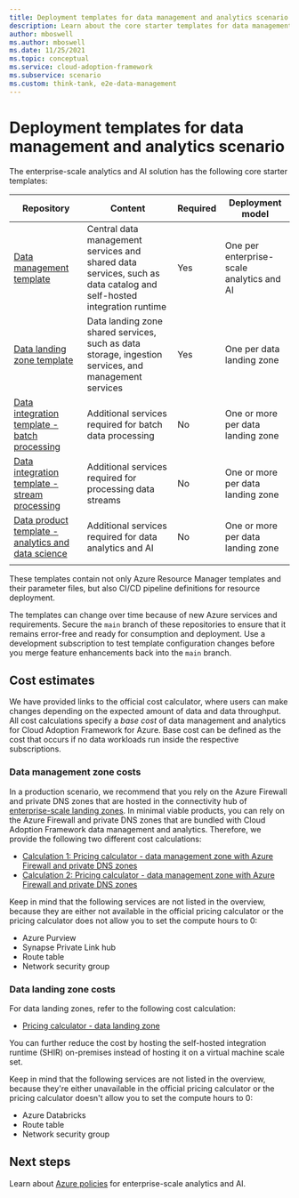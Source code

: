 ```yaml
---
title: Deployment templates for data management and analytics scenario deployments
description: Learn about the core starter templates for data management and analytics scenario deployments.
author: mboswell
ms.author: mboswell
ms.date: 11/25/2021
ms.topic: conceptual
ms.service: cloud-adoption-framework
ms.subservice: scenario
ms.custom: think-tank, e2e-data-management
---
```


# Deployment templates for data management and analytics scenario

The enterprise-scale analytics and AI solution has the following core starter templates:

|Repository|Content|Required|Deployment model|
|-|-|-|-|
|[Data management template](https://github.com/Azure/data-management-zone)| Central data management services and shared data services, such as data catalog and self-hosted integration runtime | Yes | One per enterprise-scale analytics and AI |
|[Data landing zone template](https://github.com/Azure/data-landing-zone)| Data landing zone shared services, such as data storage, ingestion services, and management services | Yes | One per data landing zone |
|[Data integration template - batch processing](https://github.com/Azure/data-product-batch) | Additional services required for batch data processing | No | One or more per data landing zone |
|[Data integration template - stream processing](https://github.com/Azure/data-product-streaming) | Additional services required for processing data streams | No | One or more per data landing zone |
|[Data product template - analytics and data science](https://github.com/Azure/data-product-analytics)| Additional services required for data analytics and AI| No | One or more per data landing zone |
| | |

These templates contain not only Azure Resource Manager templates and their parameter files, but also CI/CD pipeline definitions for resource deployment.

The templates can change over time because of new Azure services and requirements. Secure the `main` branch of these repositories to ensure that it remains error-free and ready for consumption and deployment. Use a development subscription to test template configuration changes before you merge feature enhancements back into the `main` branch.

## Cost estimates

We have provided links to the official cost calculator, where users can make changes depending on the expected amount of data and data throughput. All cost calculations specify a *base cost* of data management and analytics for Cloud Adoption Framework for Azure. Base cost can be defined as the cost that occurs if no data workloads run inside the respective subscriptions.

### Data management zone costs

In a production scenario, we recommend that you rely on the Azure Firewall and private DNS zones that are hosted in the connectivity hub of [enterprise-scale landing zones](https://github.com/Azure/Enterprise-Scale). In minimal viable products, you can rely on the Azure Firewall and private DNS zones that are bundled with Cloud Adoption Framework data management and analytics. Therefore, we provide the following two different cost calculations:

- [Calculation 1: Pricing calculator - data management zone with Azure Firewall and private DNS zones](https://azure.com/e/ebb7508a6d78487b9a1583878d0948cc)
- [Calculation 2: Pricing calculator - data management zone with Azure Firewall and private DNS zones](https://azure.com/e/658478643d4b46fdbf8b1972c4b0704b)

Keep in mind that the following services are not listed in the overview, because they are either not available in the official pricing calculator or the pricing calculator does not allow you to set the compute hours to 0:

- Azure Purview
- Synapse Private Link hub
- Route table
- Network security group

### Data landing zone costs

For data landing zones, refer to the following cost calculation:

- [Pricing calculator - data landing zone](https://azure.com/e/55cb6feafcc24cec8cfeb10486d54ab5)

You can further reduce the cost by hosting the self-hosted integration runtime (SHIR) on-premises instead of hosting it on a virtual machine scale set.

Keep in mind that the following services are not listed in the overview, because they're either unavailable in the official pricing calculator or the pricing calculator doesn't allow you to set the compute hours to 0:

- Azure Databricks
- Route table
- Network security group

## Next steps

Learn about [Azure policies](policies.md) for enterprise-scale analytics and AI.
